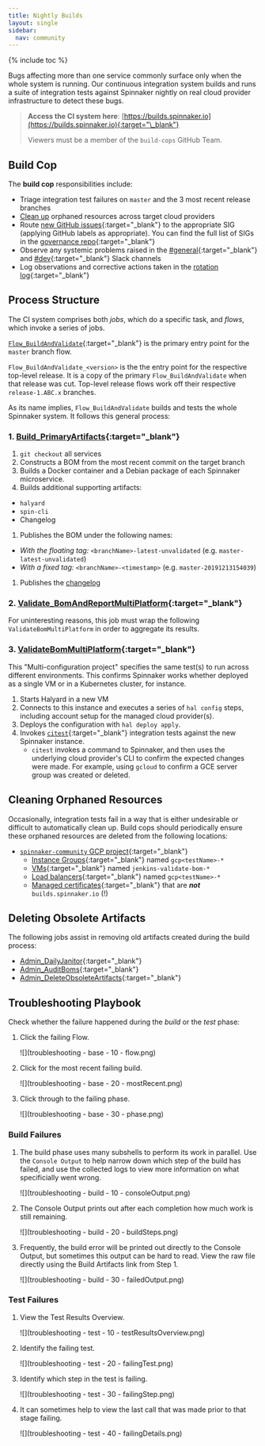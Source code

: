 ```yaml
---
title: Nightly Builds
layout: single
sidebar:
  nav: community
---
```


{% include toc %}

Bugs affecting more than one service commonly surface only when the whole system is running. Our continuous integration system builds and runs a suite of integration tests against Spinnaker nightly on real cloud provider infrastructure to detect these bugs.

> **Access the CI system here**: [https://builds.spinnaker.io](https://builds.spinnaker.io){:target="\_blank"}
>
> Viewers must be a member of the `build-cops` GitHub Team.

## Build Cop

The **build cop** responsibilities include:

* Triage integration test failures on `master` and the 3 most recent release branches
* [Clean up](#cleaning-orphaned-resources) orphaned resources across target cloud providers
* Route [new GitHub issues](https://github.com/spinnaker/spinnaker/issues){:target="\_blank"} to the appropriate SIG
  (applying GitHub labels as appropriate). You can find the full list of SIGs in the
  [governance repo](https://github.com/spinnaker/governance/blob/master/sig-index.md){:target="\_blank"}
* Observe any systemic problems raised in the [#general](https://spinnakerteam.slack.com/messages/general/){:target="\_blank"}
  and [#dev](https://spinnakerteam.slack.com/messages/dev/){:target="\_blank"} Slack channels
* Log observations and corrective actions taken in the [rotation log](https://docs.google.com/document/d/1T0kifZ0C7zSIKOy2McKfmDnwvmRuU5Z3t81Tly6kH1M/edit#){:target="\_blank"}

## Process Structure

The CI system comprises both _jobs_, which do a specific task, and _flows_, which invoke a series of jobs.

[`Flow_BuildAndValidate`](https://builds.spinnaker.io/job/Flow_BuildAndValidate/){:target="\_blank"} is the primary entry point for the `master` branch flow.

`Flow_BuildAndValidate_<version>` is the the entry point for the respective top-level release. It is a copy of the primary `Flow_BuildAndValidate` when that release was cut. Top-level release flows work off their respective `release-1.ABC.x` branches.

As its name implies, `Flow_BuildAndValidate` builds and tests the whole Spinnaker system. It follows this general process:

### 1. [Build_PrimaryArtifacts](https://builds.spinnaker.io/job/Build_PrimaryArtifacts/){:target="\_blank"}

1. `git checkout` all services
1. Constructs a BOM from the most recent commit on the target branch
1. Builds a Docker container and a Debian package of each Spinnaker microservice.
1. Builds additional supporting artifacts:
  * `halyard`
  * `spin-cli`
  * Changelog
1. Publishes the BOM under the following names:
  * _With the floating tag:_ `<branchName>-latest-unvalidated` (e.g. `master-latest-unvalidated`)
  * _With a fixed tag:_ `<branchName>-<timestamp>` (e.g. `master-20191213154039`)
1. Publishes the [changelog](https://gist.github.com/spinnaker-release/4f8cd09490870ae9ebf78be3be1763ee)

### 2. [Validate_BomAndReportMultiPlatform](https://builds.spinnaker.io/job/Validate_BomAndReportMultiPlatform/){:target="\_blank"}

For uninteresting reasons, this job must wrap the following `ValidateBomMultiPlatform` in order to aggregate its results.

### 3. [ValidateBomMultiPlatform](https://builds.spinnaker.io/job/Validate_BomMultiPlatform/){:target="\_blank"}

This "Multi-configuration project" specifies the same test(s) to run across different environments. This confirms
Spinnaker works whether deployed as a single VM or in a Kubernetes cluster, for instance.

1. Starts Halyard in a new VM
1. Connects to this instance and executes a series of `hal config` steps, including account setup for the managed cloud provider(s).
1. Deploys the configuration with `hal deploy apply`.
1. Invokes [`citest`](https://github.com/google/citest){:target="\_blank"} integration tests against the new Spinnaker instance.
    * `citest` invokes a command to Spinnaker, and then uses the underlying cloud provider's CLI to confirm the expected changes were made. For example, using `gcloud` to confirm a GCE server group was created or deleted.

## Cleaning Orphaned Resources

Occasionally, integration tests fail in a way that is either undesirable or difficult to automatically clean up. Build cops should periodically ensure these orphaned resources are deleted from the following locations:

* [`spinnaker-community` GCP project](https://console.cloud.google.com/home/dashboard?organizationId=912934373776&project=spinnaker-community){:target="\_blank"}
  * [Instance Groups](https://console.cloud.google.com/compute/instanceGroups/list?organizationId=912934373776&project=spinnaker-community&instanceGroupsTablesize=50&instanceGroupsTablequery=%255B%257B_22k_22_3A_22name_22_2C_22t_22_3A10_2C_22v_22_3A_22_5C_22gcp*_5C_22_22%257D%255D){:target="\_blank"} named `gcp<testName>-*`
  * [VMs](https://console.cloud.google.com/compute/instances?organizationId=912934373776&project=spinnaker-community&instancessize=50&instancesquery=%255B%257B_22k_22_3A_22name_22_2C_22t_22_3A10_2C_22v_22_3A_22_5C_22jenkins-validate-bom*_5C_22_22%257D%255D){:target="\_blank"} named `jenkins-validate-bom-*`
  * [Load balancers](https://console.cloud.google.com/net-services/loadbalancing/loadBalancers/list?project=spinnaker-community&organizationId=912934373776&filter=%255B%257B_22k_22_3A_22Name_22_2C_22t_22_3A10_2C_22v_22_3A_22_5C_22gcp*_5C_22_22%257D%255D){:target="\_blank"} named `gcp<testName>-*`
  * [Managed certificates](https://console.cloud.google.com/net-services/loadbalancing/advanced/sslCertificates/list?project=spinnaker-community&organizationId=912934373776&sslCertificateTablesize=50&sslCertificateTablequery=%255B%257B_22k_22_3A_22domain_22_2C_22t_22_3A10_2C_22v_22_3A_22_5C_22localhost_5C_22_22%257D%255D){:target="\_blank"} that are _**not**_ `builds.spinnaker.io` (!)

## Deleting Obsolete Artifacts

The following jobs assist in removing old artifacts created during the build process:
* [Admin_DailyJanitor](https://builds.spinnaker.io/view/5%20Admin/job/Admin_DailyJanitor/){:target="\_blank"}
* [Admin_AuditBoms](https://builds.spinnaker.io/view/5%20Admin/job/Admin_AuditBoms/){:target="\_blank"}
* [Admin_DeleteObsoleteArtifacts](https://builds.spinnaker.io/view/5%20Admin/job/Admin_DeleteObsoleteArtifacts/){:target="\_blank"}

## Troubleshooting Playbook

Check whether the failure happened during the _build_ or the _test_ phase:

1. Click the failing Flow.

    ![](troubleshooting - base - 10 - flow.png)

1. Click for the most recent failing build.

    ![](troubleshooting - base - 20 - mostRecent.png)

1. Click through to the failing phase.

    ![](troubleshooting - base - 30 - phase.png)

### Build Failures

1. The build phase uses many subshells to perform its work in parallel. Use the `Console Output`
to help narrow down which step of the build has failed, and use the collected logs to view more information
on what specificially went wrong.

    ![](troubleshooting - build - 10 - consoleOutput.png)

1. The Console Output prints out after each completion how much work is still remaining.

    ![](troubleshooting - build - 20 - buildSteps.png)

1. Frequently, the build error will be printed out directly to the Console Output, but sometimes this output can be hard to read. View the raw file directly using the Build Artifacts link from Step 1.

    ![](troubleshooting - build - 30 - failedOutput.png)


### Test Failures

1. View the Test Results Overview.

    ![](troubleshooting - test - 10 - testResultsOverview.png)

1. Identify the failing test.

    ![](troubleshooting - test - 20 - failingTest.png)

1. Identify which step in the test is failing.

    ![](troubleshooting - test - 30 - failingStep.png)

1. It can sometimes help to view the last call that was made prior to that stage failing.

    ![](troubleshooting - test - 40 - failingDetails.png)
